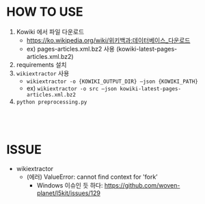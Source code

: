 # HOW TO USE

1. Kowiki 에서 파일 다운로드
   - https://ko.wikipedia.org/wiki/위키백과:데이터베이스_다운로드
   - ex) pages-articles.xml.bz2 사용 (kowiki-latest-pages-articles.xml.bz2)
2. requirements 설치
3. `wikiextractor` 사용
   - `wikiextractor -o {KOWIKI_OUTPUT_DIR} —json {KOWIKI_PATH}`
   - ex) `wikiextractor -o src —json kowiki-latest-pages-articles.xml.bz2`
4. `python preprocessing.py`





<br/>

<br/>

# ISSUE

- wikiextractor
  - (에러) ValueError: cannot find context for 'fork’
    - Windows 이슈인 듯 하다: https://github.com/woven-planet/l5kit/issues/129